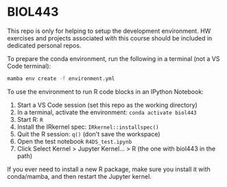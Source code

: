 # BIOL443

This repo is only for helping to setup the development environment. HW exercises and projects associated with this course should be included in dedicated personal repos.

To prepare the conda environment, run the following in a terminal (not a VS Code terminal):

``` bash
mamba env create -f environment.yml
```

To use the environment to run R code blocks in an IPython Notebook:

1. Start a VS Code session (set this repo as the working directory)
2. In a terminal, activate the environment: `conda activate biol443`
3. Start R: `R`
4. Install the IRkernel spec: `IRkernel::installspec()`
5. Quit the R session: `q()` (don't save the workspace)
6. Open the test notebook `R4DS_test.ipynb`
7. Click Select Kernel > Jupyter Kernel... > R (the one with biol443 in the path)

If you ever need to install a new R package, make sure you install it with conda/mamba, and then restart the Jupyter kernel.